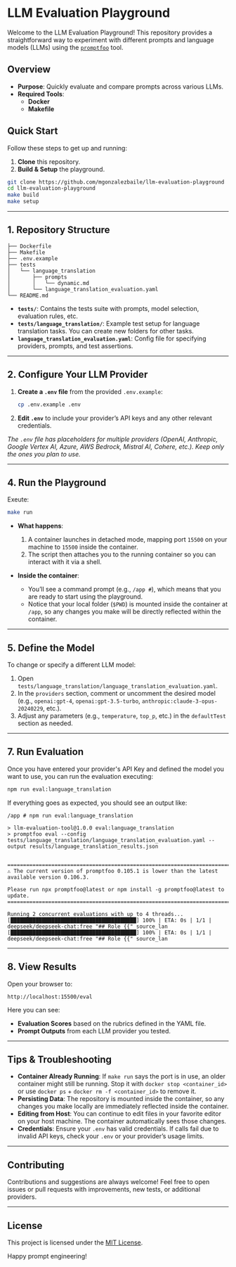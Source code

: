 # LLM Evaluation Playground

Welcome to the LLM Evaluation Playground! This repository provides a straightforward way to experiment with different prompts and language models (LLMs) using the [`promptfoo`](https://github.com/promptfoo/promptfoo) tool.

## Overview

- **Purpose**: Quickly evaluate and compare prompts across various LLMs.  
- **Required Tools**:  
  - **Docker**
  - **Makefile**

## Quick Start

Follow these steps to get up and running:
1. **Clone** this repository.
2. **Build & Setup** the playground.

```bash
git clone https://github.com/mgonzalezbaile/llm-evaluation-playground
cd llm-evaluation-playground
make build
make setup
```

---

## 1. Repository Structure

```
├── Dockerfile
├── Makefile
├── .env.example
├── tests
│   └── language_translation
│       ├── prompts
│       │   └── dynamic.md
│       └── language_translation_evaluation.yaml
└── README.md
```

- **`tests/`**: Contains the tests suite with prompts, model selection, evaluation rules, etc.  
- **`tests/language_translation/`**: Example test setup for language translation tasks. You can create new folders for other tasks.  
- **`language_translation_evaluation.yaml`**: Config file for specifying providers, prompts, and test assertions.  

---

## 2. Configure Your LLM Provider

1. **Create a `.env` file** from the provided `.env.example`:  
   ```bash
   cp .env.example .env
   ```
2. **Edit `.env`** to include your provider’s API keys and any other relevant credentials.

_The `.env` file has placeholders for multiple providers (OpenAI, Anthropic, Google Vertex AI, Azure, AWS Bedrock, Mistral AI, Cohere, etc.). Keep only the ones you plan to use._

---

## 4. Run the Playground

Exeute:
```bash
make run
```
- **What happens**:
  1. A container launches in detached mode, mapping port `15500` on your machine to `15500` inside the container.
  2. The script then attaches you to the running container so you can interact with it via a shell.

- **Inside the container**:
  - You’ll see a command prompt (e.g., `/app #`), which means that you are ready to start using the playground.
  - Notice that your local folder (`$PWD`) is mounted inside the container at `/app`, so any changes you make will be directly reflected within the container.

---

## 5. Define the Model

To change or specify a different LLM model:

1. Open `tests/language_translation/language_translation_evaluation.yaml`.
2. In the `providers` section, comment or uncomment the desired model (e.g., `openai:gpt-4`, `openai:gpt-3.5-turbo`, `anthropic:claude-3-opus-20240229`, etc.).
3. Adjust any parameters (e.g., `temperature`, `top_p`, etc.) in the `defaultTest` section as needed.

---

## 7. Run Evaluation

Once you have entered your provider's API Key and defined the model you want to use, you can run the evaluation executing:

```bash
npm run eval:language_translation
```

If everything goes as expected, you should see an output like:
```
/app # npm run eval:language_translation

> llm-evaluation-tool@1.0.0 eval:language_translation
> promptfoo eval --config tests/language_translation/language_translation_evaluation.yaml --output results/language_translation_results.json


========================================================================================================================================================
⚠️ The current version of promptfoo 0.105.1 is lower than the latest available version 0.106.3.

Please run npx promptfoo@latest or npm install -g promptfoo@latest to update.
========================================================================================================================================================

Running 2 concurrent evaluations with up to 4 threads...
[████████████████████████████████████████] 100% | ETA: 0s | 1/1 | deepseek/deepseek-chat:free "## Role {{" source_lan
[████████████████████████████████████████] 100% | ETA: 0s | 1/1 | deepseek/deepseek-chat:free "## Role {{" source_lan
```

---

## 8. View Results

Open your browser to:

```
http://localhost:15500/eval
```

Here you can see:
- **Evaluation Scores** based on the rubrics defined in the YAML file.
- **Prompt Outputs** from each LLM provider you tested.

---

## Tips & Troubleshooting

- **Container Already Running**: If `make run` says the port is in use, an older container might still be running. Stop it with `docker stop <container_id>` or use `docker ps` + `docker rm -f <container_id>` to remove it.
- **Persisting Data**: The repository is mounted inside the container, so any changes you make locally are immediately reflected inside the container.
- **Editing from Host**: You can continue to edit files in your favorite editor on your host machine. The container automatically sees those changes.
- **Credentials**: Ensure your `.env` has valid credentials. If calls fail due to invalid API keys, check your `.env` or your provider’s usage limits.

---

## Contributing

Contributions and suggestions are always welcome! Feel free to open issues or pull requests with improvements, new tests, or additional providers.

---

## License

This project is licensed under the [MIT License](LICENSE).

Happy prompt engineering!
```
